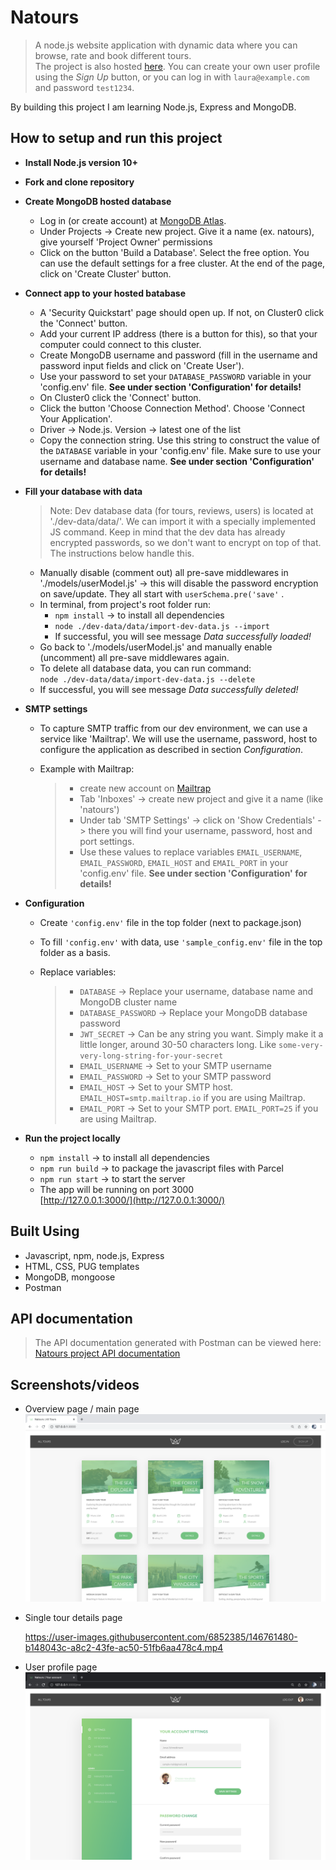 # Natours

> A node.js website application with dynamic data where you can browse, rate and book different tours.  
> The project is also hosted [here](https://natours-svetla.herokuapp.com/). You can create your own user profile using the _Sign Up_ button, or you can log in with `laura@example.com` and password `test1234`.

By building this project I am learning Node.js, Express and MongoDB.

## How to setup and run this project

- **Install Node.js version 10+**

- **Fork and clone repository**

- **Create MongoDB hosted database**

  - Log in (or create account) at [MongoDB Atlas](https://account.mongodb.com/account/login).
  - Under Projects -> Create new project. Give it a name (ex. natours), give yourself 'Project Owner' permissions
  - Click on the button 'Build a Database'. Select the free option. You can use the default settings for a free cluster. At the end of the page, click on 'Create Cluster' button.

- **Connect app to your hosted batabase**

  - A 'Security Quickstart' page should open up. If not, on Cluster0 click the 'Connect' button.
  - Add your current IP address (there is a button for this), so that your computer could connect to this cluster.
  - Create MongoDB username and password (fill in the username and password input fields and click on 'Create User').
  - Use your password to set your `DATABASE_PASSWORD` variable in your 'config.env' file. **See under section 'Configuration' for details!**
  - On Cluster0 click the 'Connect' button.
  - Click the button 'Choose Connection Method'. Choose 'Connect Your Application'.
  - Driver -> Node.js. Version -> latest one of the list
  - Copy the connection string. Use this string to construct the value of the `DATABASE` variable in your 'config.env' file. Make sure to use your username and database name. **See under section 'Configuration' for details!**

- **Fill your database with data**

  > Note: Dev database data (for tours, reviews, users) is located at './dev-data/data/'. We can import it with a specially implemented JS command. Keep in mind that the dev data has already encrypted passwords, so we don't want to encrypt on top of that. The instructions below handle this.

  - Manually disable (comment out) all pre-save middlewares in './models/userModel.js' -> this will disable the password encryption on save/update. They all start with `userSchema.pre('save'` .
  - In terminal, from project's root folder run:
    - `npm install` -> to install all dependencies
    - `node ./dev-data/data/import-dev-data.js --import`
    - If successful, you will see message _Data successfully loaded!_
  - Go back to './models/userModel.js' and manually enable (uncomment) all pre-save middlewares again.
  - To delete all database data, you can run command:  
    `node ./dev-data/data/import-dev-data.js --delete`
  - If successful, you will see message _Data successfully deleted!_

- **SMTP settings**

  - To capture SMTP traffic from our dev environment, we can use a service like 'Mailtrap'. We will use the username, password, host to configure the application as described in section _Configuration_.

  - Example with Mailtrap:
    > - create new account on [Mailtrap](https://mailtrap.io/)
    > - Tab 'Inboxes' -> create new project and give it a name (like 'natours')
    > - Under tab 'SMTP Settings' -> click on 'Show Credentials' -> there you will find your username, password, host and port settings.
    > - Use these values to replace variables `EMAIL_USERNAME`, `EMAIL_PASSWORD`, `EMAIL_HOST` and `EMAIL_PORT` in your 'config.env' file. **See under section 'Configuration' for details!**

- **Configuration**

  - Create `'config.env'` file in the top folder (next to package.json)

  - To fill `'config.env'` with data, use `'sample_config.env'` file in the top folder as a basis.

  - Replace variables:

    > - `DATABASE` -> Replace your username, database name and MongoDB cluster name
    > - `DATABASE_PASSWORD` -> Replace your MongoDB database password
    > - `JWT_SECRET` -> Can be any string you want. Simply make it a little longer, around 30-50 characters long. Like `some-very-very-long-string-for-your-secret`
    > - `EMAIL_USERNAME` -> Set to your SMTP username
    > - `EMAIL_PASSWORD` -> Set to your SMTP password
    > - `EMAIL_HOST` -> Set to your SMTP host. `EMAIL_HOST=smtp.mailtrap.io` if you are using Mailtrap.
    > - `EMAIL_PORT` -> Set to your SMTP port. `EMAIL_PORT=25` if you are using Mailtrap.

- **Run the project locally**
  - `npm install` -> to install all dependencies
  - `npm run build` -> to package the javascript files with Parcel
  - `npm run start` -> to start the server
  - The app will be running on port 3000  
    [http://127.0.0.1:3000/](http://127.0.0.1:3000/)

## Built Using

- Javascript, npm, node.js, Express
- HTML, CSS, PUG templates
- MongoDB, mongoose
- Postman

## API documentation

> The API documentation generated with Postman can be viewed here: [Natours project API documentation](https://documenter.getpostman.com/view/16347966/UVR5rpUQ)

## Screenshots/videos

- Overview page / main page
  ![Overview page](./public/project-media/natours_overview-page.png)
- Single tour details page

  https://user-images.githubusercontent.com/6852385/146761480-b148043c-a8c2-43fe-ac50-51fb6aa478c4.mp4

- User profile page
  ![User profile page](./public/project-media/natours_user-page.png)
